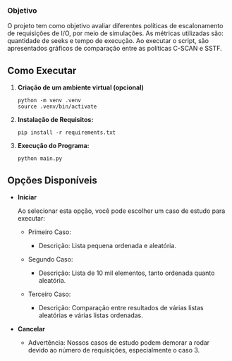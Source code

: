 
### Objetivo

O projeto tem como objetivo avaliar diferentes políticas de escalonamento de requisições de I/O, por meio de simulações. As métricas utilizadas são: quantidade de seeks e tempo de execução. Ao executar o script, são apresentados gráficos de comparação entre as políticas C-SCAN e SSTF.

## Como Executar

1. **Criação de um ambiente virtual (opcional)**

   ```
   python -m venv .venv
   source .venv/bin/activate
   ```

2. **Instalação de Requisitos:**

   ```
   pip install -r requirements.txt
   ```

3. **Execução do Programa:**

   ```
   python main.py
   ```

   
## Opções Disponíveis

- **Iniciar**

    Ao selecionar esta opção, você pode escolher um caso de estudo para executar:
    
    - Primeiro Caso:
      - Descrição: Lista pequena ordenada e aleatória.
      
    - Segundo Caso:
      - Descrição: Lista de 10 mil elementos, tanto ordenada quanto aleatória.
      
    - Terceiro Caso:
      - Descrição: Comparação entre resultados de várias listas aleatórias e várias listas ordenadas.

- **Cancelar** 

    - Advertência: Nossos casos de estudo podem demorar a rodar devido ao número de requisições, especialmente o caso 3.
